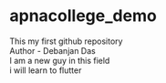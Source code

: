 # apnacollege_demo
This my first github repository
<br>
Author - Debanjan Das
<br>
I am a new guy in this field 
<br>
i will learn to flutter